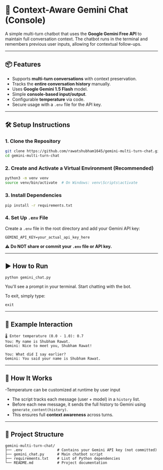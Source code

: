 # 🧠 Context-Aware Gemini Chat (Console)

A simple multi-turn chatbot that uses the **Google Gemini Free API** to maintain full conversation context. The chatbot runs in the terminal and remembers previous user inputs, allowing for contextual follow-ups.

---

## 📦 Features

- Supports **multi-turn conversations** with context preservation.
- Tracks the **entire conversation history** manually.
- Uses **Google Gemini 1.5 Flash** model.
- Simple **console-based input/output**.
- Configurable **temperature** via code.
- Secure usage with a `.env` file for the API key.

---

## 🛠️ Setup Instructions

### 1. Clone the Repository

```bash
git clone https://github.com/rawatshubham1645/gemini-multi-turn-chat.git
cd gemini-multi-turn-chat
```

### 2. Create and Activate a Virtual Environment (Recommended)

```bash
python3 -m venv venv
source venv/bin/activate  # On Windows: venv\Scripts\activate
```

### 3. Install Dependencies

```bash
pip install -r requirements.txt
```

### 4. Set Up `.env` File

Create a `.env` file in the root directory and add your Gemini API key:

```env
GEMINI_API_KEY=your_actual_api_key_here
```

⚠️ **Do NOT share or commit your `.env` file or API key.**

---

## ▶️ How to Run

```bash
python gemini_chat.py
```

You'll see a prompt in your terminal. Start chatting with the bot.

To exit, simply type:

```
exit
```

---

## 💬 Example Interaction

```
🌡️ Enter temperature (0.0 - 1.0): 0.7
You: My name is Shubham Rawat.
Gemini: Nice to meet you, Shubham Rawat!

You: What did I say earlier?
Gemini: You said your name is Shubham Rawat.
```

---

## 🧠 How It Works
-Temperature can be customized at runtime by user input
- The script tracks each message (user + model) in a `history` list.
- Before each new message, it sends the full history to Gemini using `generate_content(history)`.
- This ensures full **context awareness** across turns.

---

## 📁 Project Structure

```
gemini-multi-turn-chat/
├── .env                # Contains your Gemini API key (not committed)
├── gemini_chat.py      # Main chatbot script
├── requirements.txt    # List of Python dependencies
└── README.md           # Project documentation
```
